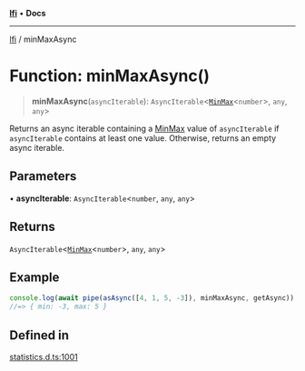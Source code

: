 [**lfi**](../readme.md) • **Docs**

---

[lfi](../globals.md) / minMaxAsync

# Function: minMaxAsync()

> **minMaxAsync**(`asyncIterable`):
> `AsyncIterable`\<[`MinMax`](../type-aliases/MinMax.md)\<`number`\>, `any`,
> `any`\>

Returns an async iterable containing a [MinMax](../type-aliases/MinMax.md) value
of `asyncIterable` if `asyncIterable` contains at least one value. Otherwise,
returns an empty async iterable.

## Parameters

• **asyncIterable**: `AsyncIterable`\<`number`, `any`, `any`\>

## Returns

`AsyncIterable`\<[`MinMax`](../type-aliases/MinMax.md)\<`number`\>, `any`,
`any`\>

## Example

```js
console.log(await pipe(asAsync([4, 1, 5, -3]), minMaxAsync, getAsync))
//=> { min: -3, max: 5 }
```

## Defined in

[statistics.d.ts:1001](https://github.com/TomerAberbach/lfi/blob/85d6360ac7d8f71c70f308d2ace5bc2aa99ab03d/src/operations/statistics.d.ts#L1001)
